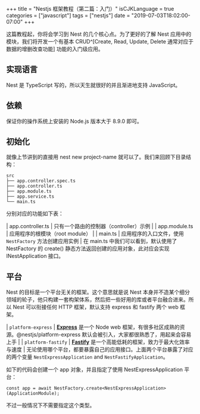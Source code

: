 +++
title = "Nestjs 框架教程（第二篇：入门）"
isCJKLanguage = true
categories = ["javascript"]
tags = ["nestjs"]
date = "2019-07-03T18:02:00-07:00"
+++


这篇教程起，你将会学习到 Nest 的几个核心点。为了更好的了解 Nest 应用中的模块，我们将开发一个有基本 CRUD^[Create, Read, Update, Delete 通常对应于数据的增删改查功能] 功能的入门级应用。

## 实现语言

Nest 是 TypeScript 写的，所以天生就很好的并且渐进地支持 JavaScript。

## 依赖

保证你的操作系统上安装的 Node.js 版本大于 8.9.0 即可。

## 初始化

就像上节讲到的直接用 nest new project-name 就可以了。我们来回顾下目录结构：

```
src
├── app.controller.spec.ts
├── app.controller.ts
├── app.module.ts
├── app.service.ts
└── main.ts
```

分别对应的功能如下表：

| app.controller.ts | 只有一个路由的控制器（controller）示例 |
| app.module.ts | 应用程序的根模块（root module） |
| main.ts | 应用程序的入口文件，使用 `NestFactory` 方法创建应用实例 |
在 main.ts 中我们可以看到，默认使用了 NestFactory 的 create() 静态方法返回创建的应用对象，此对应会实现 INestApplication 接口。

## 平台

Nest 的目标是一个平台无关的框架。这个意思就是说 Nest 本身并不造某个细分领域的轮子，他只构建一套构架体系，然后把一些好用的库或者平台融合进来。所以 Nest 可以衔接任何 HTTP 框架，默认支持 express 和 fastify 两个 web 框架。

| `platform-express` | **[Express](https://expressjs.com/)** 是一个 Node web 框架，有很多社区成熟的资源。@nestjs/platform-express 默认会被引入，大家都很熟悉了，用起来会容易上手 |
| `platform-fastify` | **[Fastify](https://www.fastify.io/)** 是一个高能低耗的框架，致力于最大化效率与速度 |
无论使用哪个平台，都要暴露自己的应用接口。上面两个平台暴露了对应的两个变量 `NestExpressApplication` and `NestFastifyApplication`。

如下的代码会创建一个 app 对象，并且指定了使用 NestExpressApplication 平台：

```
const app = await NestFactory.create<NestExpressApplication>(ApplicationModule);
```

不过一般情况下不需要指定这个类型。